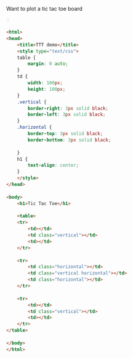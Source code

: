 Want to plot a tic tac toe board

<img src="https://github.com/hsinyenwu/Web-development/blob/master/css/Images/Screen%20Shot%202017-03-29%20at%2011.16.27%20AM.png" width="10">


```html
<html>
<head>
	<title>TTT demo</title>
	<style type="text/css">
	table {
		margin: 0 auto;
	}
	td {
		width: 100px;
		height: 100px;
	}
	.vertical {
		border-right: 3px solid black;
		border-left: 3px solid black;
	}
	.horizontal {
		border-top: 3px solid black;
		border-bottom: 3px solid black;

	}
	h1 {
		text-align: center;
	}
	</style>
</head>

<body>
	<h1>Tic Tac Toe</h1>

	<table> 
	<tr>
		<td></td>
		<td class="vertical"></td>
		<td></td>
	</tr>
		
	<tr> 		
		<td class="horizontal"></td>
		<td class="vertical horizontal"></td>
		<td class="horizontal"></td>
	</tr>

	<tr>
		<td></td>
		<td class="vertical"></td>
		<td></td>
	</tr>
</table>

</body>
</html>
```
